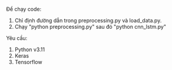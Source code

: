 Để chạy code: 
1. Chỉ định đường dẫn trong preprocessing.py và load_data.py.
2. Chạy "python preprocessing.py" sau đó "python cnn_lstm.py"

Yêu cầu:
1. Python v3.11
2. Keras
3. Tensorflow